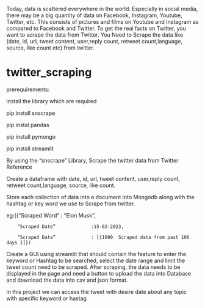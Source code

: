 Today, data is scattered everywhere in the world. Especially in social media, there may be a big quantity of data on Facebook, Instagram, Youtube, Twitter, etc. This consists of pictures and films on Youtube and Instagram as compared to Facebook and Twitter. To get the real facts on Twitter, you want to scrape the data from Twitter. You Need to Scrape the data like (date, id, url, tweet content, user,reply count, retweet count,language, source, like count etc) from twitter.
# twitter_scraping
prerequirements:

install the library which are required

pip install snscrape

pip instal pandas 

pip install pymongo 

pip install streamlit

By using the “snscrape” Library, Scrape the twitter data from Twitter Reference

Create a dataframe with date, id, url, tweet content, user,reply count, retweet count,language, source, like count.

Store each collection of data into a document into Mongodb along with the hashtag or key word we use to  Scrape from twitter. 

eg:({“Scraped Word”            : “Elon Musk”,

        “Scraped Date”             :15-02-2023,
        
        “Scraped Data”             : [{1000  Scraped data from past 100 days }]})
        
Create a GUI using streamlit that should contain the feature to enter the keyword or Hashtag to be searched, select the date range and limit the tweet count need to be scraped. After scraping, the data needs to be displayed in the page and need a button to upload the data into Database and download the data into csv and json format.
 
 in this project we can access the tweet with desire date about any topic with specific keyword or hastag
 
 
